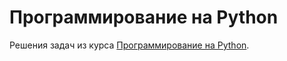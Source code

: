 # Программирование на Python 
Решения задач из курса [Программирование на Python](https://stepik.org/course/67/syllabus).